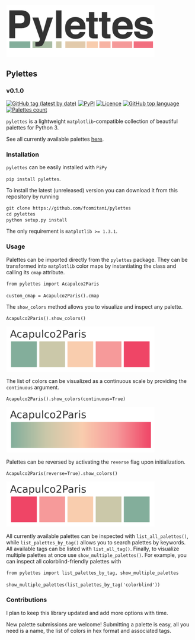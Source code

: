 <img src="docs/figs/pylettes_logo.png" width=400, padding=100>

## Pylettes
### v0.1.0

[![GitHub tag (latest by date)](https://img.shields.io/github/v/tag/fcomitani/pylettes)](https://github.com/fcomitani/pylettes/releases/tag/v0.1.0)
[![PyPI](https://img.shields.io/pypi/v/pylettes)](https://pypi.org/project/pylettes/)
[![Licence](https://img.shields.io/github/license/fcomitani/pylettes)](https://github.com/fcomitani/pylettes/blob/main/LICENSE)
[![GitHub top language](https://img.shields.io/github/languages/top/fcomitani/pylettes)](https://github.com/fcomitani/pylettes/search?l=python)
[![Palettes count](https://img.shields.io/badge/palettes%20count-40-9cf)](https://github.com/fcomitani/pylettes/blob/main/docs/figs/all_palettes.png)

`pylettes` is a lightweight `matplotlib`-compatible collection of beautiful palettes for Python 3.

See all currently available palettes [here](https://github.com/fcomitani/pylettes/blob/main/docs/figs/all_palettes.png).

### Installation

`pylettes` can be easily installed with `PiPy`

`pip install pylettes`.

To install the latest (unreleased) version you can download it from this repository by running 
 
    git clone https://github.com/fcomitani/pylettes
    cd pylettes
    python setup.py install

The only requirement is `matplotlib >= 1.3.1`.

### Usage

Palettes can be imported directly from the `pylettes` package.
They can be transformed into `matplotlib` color maps by instantiating the class and calling its `cmap` attribute.

    from pylettes import Acapulco2Paris

    custom_cmap = Acapulco2Paris().cmap

The `show_colors` method allows you to visualize and inspect any palette.

    Acapulco2Paris().show_colors()
<img src="docs/figs/acapulco_colors.png" width=400, padding=100>

The list of colors can be visualized as a continuous scale by providing the `continuous` argument.

    Acapulco2Paris().show_colors(continuous=True)
<img src="docs/figs/acapulco_colors_continuous.png" width=400, padding=100>

Palettes can be reversed by activating the `reverse` flag upon initialization.

    Acapulco2Paris(reverse=True).show_colors()
<img src="docs/figs/acapulco_colors_reverse.png" width=400, padding=100>

All currently available palettes can be inspected with `list_all_palettes()`, 
while `list_palettes_by_tag()` allows you to search palettes by keywords.
All available tags can be listed with `list_all_tag()`. 
Finally, to visualize multiple palettes at once use `show_multiple_palettes()`.
For example, you can inspect all colorblind-friendly palettes with

    from pylettes import list_palettes_by_tag, show_multiple_palettes

    show_multiple_palettes(list_palettes_by_tag('colorblind'))

### Contributions

I plan to keep this library updated and add more options with time. 

New palette submissions are welcome!
Submitting a palette is easy, all you need is a name,
the list of colors in hex format and associated tags.

